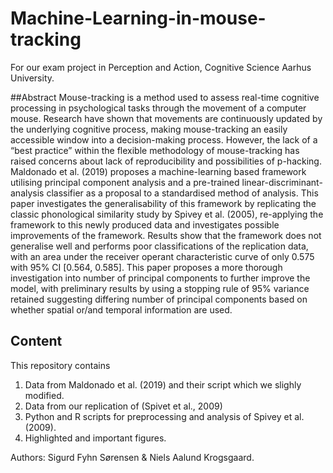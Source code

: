 # Machine-Learning-in-mouse-tracking
For our exam project in Perception and Action, Cognitive Science Aarhus University. 

##Abstract
Mouse-tracking is a method used to assess real-time cognitive processing in psychological tasks through the movement of a computer mouse. Research have shown that movements are continuously updated by the underlying cognitive process, making mouse-tracking an easily accessible window into a decision-making process. However, the lack of a “best practice” within the flexible methodology of mouse-tracking has raised concerns about lack of reproducibility and possibilities of p-hacking. Maldonado et al. (2019) proposes a machine-learning based framework utilising principal component analysis and a pre-trained linear-discriminant-analysis classifier as a proposal to a standardised method of analysis. This paper investigates the generalisability of this framework by replicating the classic phonological similarity study by Spivey et al. (2005), re-applying the framework to this newly produced data and investigates possible improvements of the framework. Results show that the framework does not generalise well and performs poor classifications of the replication data, with an area under the receiver operant characteristic curve of only 0.575 with 95% CI [0.564, 0.585]. This paper proposes a more thorough investigation into number of principal components to further improve the model, with preliminary results by using a stopping rule of 95% variance retained suggesting differing number of principal components based on whether spatial or/and temporal information are used. 

## Content
This repository contains
  1. Data from Maldonado et al. (2019) and their script which we slighly modified. 
  2. Data from our replication of (Spivet et al., 2009)
  3. Python and R scripts for preprocessing and analysis of Spivey et al. (2009). 
  4. Highlighted and important figures. 

Authors: Sigurd Fyhn Sørensen & Niels Aalund Krogsgaard. 
